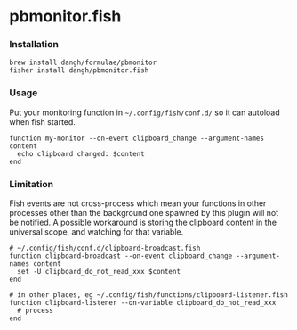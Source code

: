 # pbmonitor.fish

### Installation

```fish
brew install dangh/formulae/pbmonitor
fisher install dangh/pbmonitor.fish
```

### Usage

Put your monitoring function in `~/.config/fish/conf.d/` so it can autoload when fish started.

```fish
function my-monitor --on-event clipboard_change --argument-names content
  echo clipboard changed: $content
end
```

### Limitation

Fish events are not cross-process which mean your functions in other processes other than the background one spawned by this plugin will not be notified.
A possible workaround is storing the clipboard content in the universal scope, and watching for that variable.

```fish
# ~/.config/fish/conf.d/clipboard-broadcast.fish
function clipboard-broadcast --on-event clipboard_change --argument-names content
  set -U clipboard_do_not_read_xxx $content
end

# in other places, eg ~/.config/fish/functions/clipboard-listener.fish
function clipboard-listener --on-variable clipboard_do_not_read_xxx
  # process
end
```
